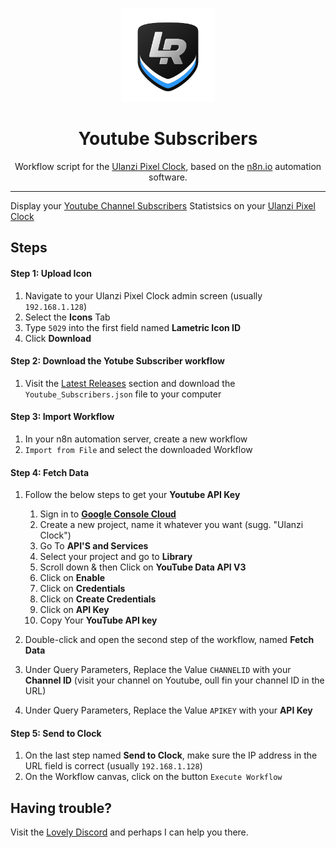 <p align="center">
<img width="150" height="150" alt="Lovely Sim Racing" src="images/lr-logo-small.png">
</p>

<h1 align="center">Youtube Subscribers</h1>

<p align="center">
Workflow script for the <a href="https://j76.me/PixelClock">Ulanzi Pixel Clock</a>, based on the <a href="https://n8n.io">n8n.io</a> automation software.
</p>
 
---

Display your [Youtube Channel Subscribers](https://youtube.com) Statistsics on your [Ulanzi Pixel Clock](https://j76.me/PixelClock)

## Steps

#### Step 1: Upload Icon
1. Navigate to your Ulanzi Pixel Clock admin screen (usually `192.168.1.128`)
2. Select the **Icons** Tab
3. Type `5029` into the first field named **Lametric Icon ID**
4. Click **Download**

#### Step 2: Download the Yotube Subscriber workflow
1. Visit the [Latest Releases](https://github.com/cdemetriadis/lovely-pixelclock-n8n/releases) section and download the `Youtube_Subscribers.json` file to your computer

#### Step 3: Import Workflow
1. In your n8n automation server, create a new workflow
2. `Import from File` and select the downloaded Workflow

#### Step 4: Fetch Data
1. Follow the below steps to get your **Youtube API Key**

	1. Sign in to [**Google Console Cloud**](https://console.cloud.google.com) 
	2. Create a new project, name it whatever you want (sugg. "Ulanzi Clock")
	4. Go To **API'S and Services**
	5. Select your project and go to **Library**
	6. Scroll down & then Click on **YouTube Data API V3**
	7. Click on **Enable**
	9. Click on **Credentials**
	10. Click on **Create Credentials**
	11. Click on **API Key**
	12. Copy Your **YouTube API key**

2. Double-click and open the second step of the workflow, named **Fetch Data**
3. Under Query Parameters, Replace the Value `CHANNELID` with your **Channel ID** (visit your channel on Youtube, oull fin your channel ID in the URL)
4. Under Query Parameters, Replace the Value `APIKEY` with your **API Key**

#### Step 5: Send to Clock
1. On the last step named **Send to Clock**, make sure the IP address in the URL field is correct (usually `192.168.1.128`)
2. On the Workflow canvas, click on the button `Execute Workflow`


## Having trouble?
Visit the [Lovely Discord](https://j76.me/LSRDiscord) and perhaps I can help you there.